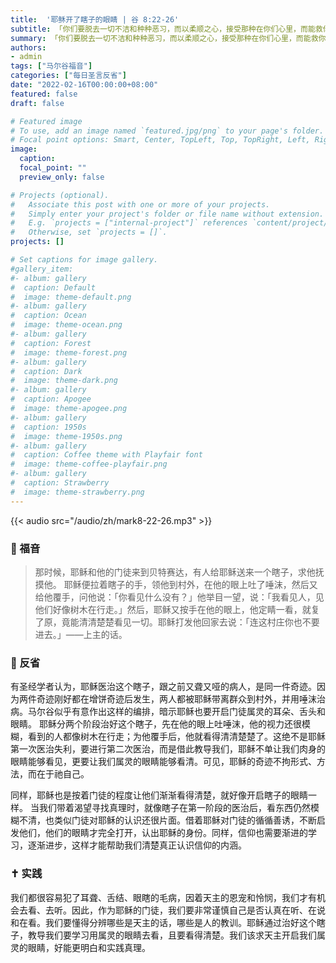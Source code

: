 ```yaml
---
title:  '耶稣开了瞎子的眼睛 | 谷 8:22-26'
subtitle: 「你们要脱去一切不洁和种种恶习，而以柔顺之心，接受那种在你们心里，而能救你们灵魂的圣言。」（雅1:21）
summary: 「你们要脱去一切不洁和种种恶习，而以柔顺之心，接受那种在你们心里，而能救你们灵魂的圣言。」（雅1:21）
authors:
- admin
tags: ["马尔谷福音"]
categories: ["每日圣言反省"]
date: "2022-02-16T00:00:00+08:00"
featured: false
draft: false

# Featured image
# To use, add an image named `featured.jpg/png` to your page's folder.
# Focal point options: Smart, Center, TopLeft, Top, TopRight, Left, Right, BottomLeft, Bottom, BottomRight
image:
  caption:
  focal_point: ""
  preview_only: false

# Projects (optional).
#   Associate this post with one or more of your projects.
#   Simply enter your project's folder or file name without extension.
#   E.g. `projects = ["internal-project"]` references `content/project/deep-learning/index.md`.
#   Otherwise, set `projects = []`.
projects: []

# Set captions for image gallery.
#gallery_item:
#- album: gallery
#  caption: Default
#  image: theme-default.png
#- album: gallery
#  caption: Ocean
#  image: theme-ocean.png
#- album: gallery
#  caption: Forest
#  image: theme-forest.png
#- album: gallery
#  caption: Dark
#  image: theme-dark.png
#- album: gallery
#  caption: Apogee
#  image: theme-apogee.png
#- album: gallery
#  caption: 1950s
#  image: theme-1950s.png
#- album: gallery
#  caption: Coffee theme with Playfair font
#  image: theme-coffee-playfair.png
#- album: gallery
#  caption: Strawberry
#  image: theme-strawberry.png
---
```


{{< audio src="/audio/zh/mark8-22-26.mp3" >}}

### :love_letter: 福音
> 那时候，耶稣和他的门徒来到贝特赛达，有人给耶稣送来一个瞎子，求他抚摸他。 耶稣便拉着瞎子的手，领他到村外，在他的眼上吐了唾沫，然后又给他覆手，问他说：「你看见什么没有？」他举目一望，说：「我看见人，见他们好像树木在行走。」然后，耶稣又按手在他的眼上，他定睛一看，就复了原，竟能清清楚楚看见一切。耶稣打发他回家去说：「连这村庄你也不要进去。」——上主的话。

### :speech_balloon: 反省
有圣经学者认为，耶稣医治这个瞎子，跟之前又聋又哑的病人，是同一件奇迹。因为两件奇迹刚好都在增饼奇迹后发生，两人都被耶稣带离群众到村外，并用唾沫治病。马尔谷似乎有意作出这样的编排，暗示耶稣也要开启门徒属灵的耳朵、舌头和眼睛。
耶稣分两个阶段治好这个瞎子，先在他的眼上吐唾沫，他的视力还很模糊，看到的人都像树木在行走；为他覆手后，他就看得清清楚楚了。这绝不是耶稣第一次医治失利，要进行第二次医治，而是借此教导我们，耶稣不单让我们肉身的眼睛能够看见，更要让我们属灵的眼睛能够看清。可见，耶稣的奇迹不拘形式、方法，而在于祂自己。

同样，耶稣也是按着门徒的程度让他们渐渐看得清楚，就好像开启瞎子的眼睛一样。
当我们带着渴望寻找真理时，就像瞎子在第一阶段的医治后，看东西仍然模糊不清，也类似门徒对耶稣的认识还很片面。借着耶稣对门徒的循循善诱，不断启发他们，他们的眼睛才完全打开，认出耶稣的身份。同样，信仰也需要渐进的学习，逐渐进步，这样才能帮助我们清楚真正认识信仰的内涵。

### :latin_cross: 实践
我们都很容易犯了耳聋、舌结、眼瞎的毛病，因着天主的恩宠和怜悯，我们才有机会去看、去听。因此，作为耶稣的门徒，我们要非常谨慎自己是否认真在听、在说和在看。我们要懂得分辨哪些是天主的话，哪些是人的教训。耶稣通过治好这个瞎子，教导我们要学习用属灵的眼睛去看，且要看得清楚。我们该求天主开启我们属灵的眼睛，好能更明白和实践真理。
